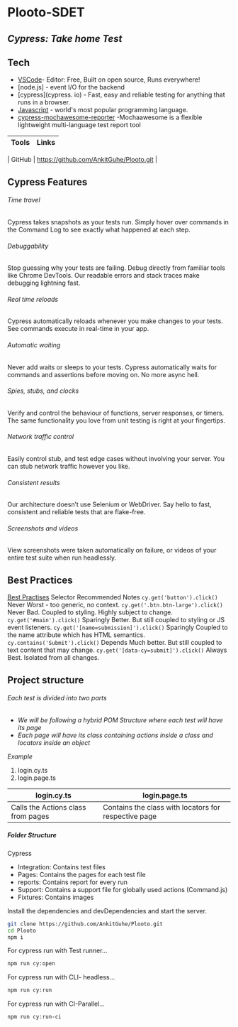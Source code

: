 # Plooto-SDET

## _Cypress: Take home Test_

## Tech

- [VSCode](code.visualstudio.com)- Editor: Free, Built on open source, Runs everywhere!
- [node.js] - event I/O for the backend
- [cypress](cypress. io) - Fast, easy and reliable testing for anything that runs in a browser.
- [Javascript](https://www.javascript.com/) - world's most popular programming language.
- [cypress-mochawesome-reporter](https://github.com/LironEr/cypress-mochawesome-reporter) -Mochaawesome is a flexible lightweight multi-language test report tool

| Tools | Links |
| ----- | ----- |

| GitHub | https://github.com/AnkitGuhe/Plooto.git |

## Cypress Features

###### Time travel

Cypress takes snapshots as your tests run. Simply hover over commands in the Command Log to see exactly what happened at each step.

###### Debuggability

Stop guessing why your tests are failing. Debug directly from familiar tools like Chrome DevTools. Our readable errors and stack traces make debugging lightning fast.

###### Real time reloads

Cypress automatically reloads whenever you make changes to your tests. See commands execute in real-time in your app.

###### Automatic waiting

Never add waits or sleeps to your tests. Cypress automatically waits for commands and assertions before moving on. No more async hell.

###### Spies, stubs, and clocks

Verify and control the behaviour of functions, server responses, or timers. The same functionality you love from unit testing is right at your fingertips.

###### Network traffic control

Easily control stub, and test edge cases without involving your server. You can stub network traffic however you like.

###### Consistent results

Our architecture doesn’t use Selenium or WebDriver. Say hello to fast, consistent and reliable tests that are flake-free.

###### Screenshots and videos

View screenshots were taken automatically on failure, or videos of your entire test suite when run headlessly.

## Best Practices

[Best Practises](https://docs.cypress.io/guides/references/best-practices)
Selector Recommended Notes
`cy.get('button').click()` Never Worst - too generic, no context.
`cy.get('.btn.btn-large').click()` Never Bad. Coupled to styling. Highly subject to change.
`cy.get('#main').click()` Sparingly Better. But still coupled to styling or JS event listeners.
`cy.get('[name=submission]').click()` Sparingly Coupled to the name attribute which has HTML semantics.
`cy.contains('Submit').click()` Depends Much better. But still coupled to text content that may change.
`cy.get('[data-cy=submit]').click()` Always Best. Isolated from all changes.

## Project structure

###### _Each test is divided into two parts_

- _We will be following a hybrid POM Structure where each test will have its page_
- _Each page will have its class containing actions inside a class and locators inside an object_

_Example_

1. login.cy.ts
2. login.page.ts

| login.cy.ts                      |  login.page.ts                                        |
| ---------------------------------- | ---------------------------------------------------- |
| Calls the Actions class from pages | Contains the class with locators for respective page |

##### Folder Structure

Cypress

- Integration: Contains test files
- Pages: Contains the pages for each test file
- reports: Contains report for every run
- Support: Contains a support file for globally used actions (Command.js)
- Fixtures: Contains images

Install the dependencies and devDependencies and start the server.

```sh
git clone https://github.com/AnkitGuhe/Plooto.git
cd Plooto
npm i
```

For cypress run with Test runner...

```sh
npm run cy:open
```

For cypress run with CLI- headless...

```sh
npm run cy:run
```

For cypress run with CI-Parallel...

```sh
npm run cy:run-ci
```